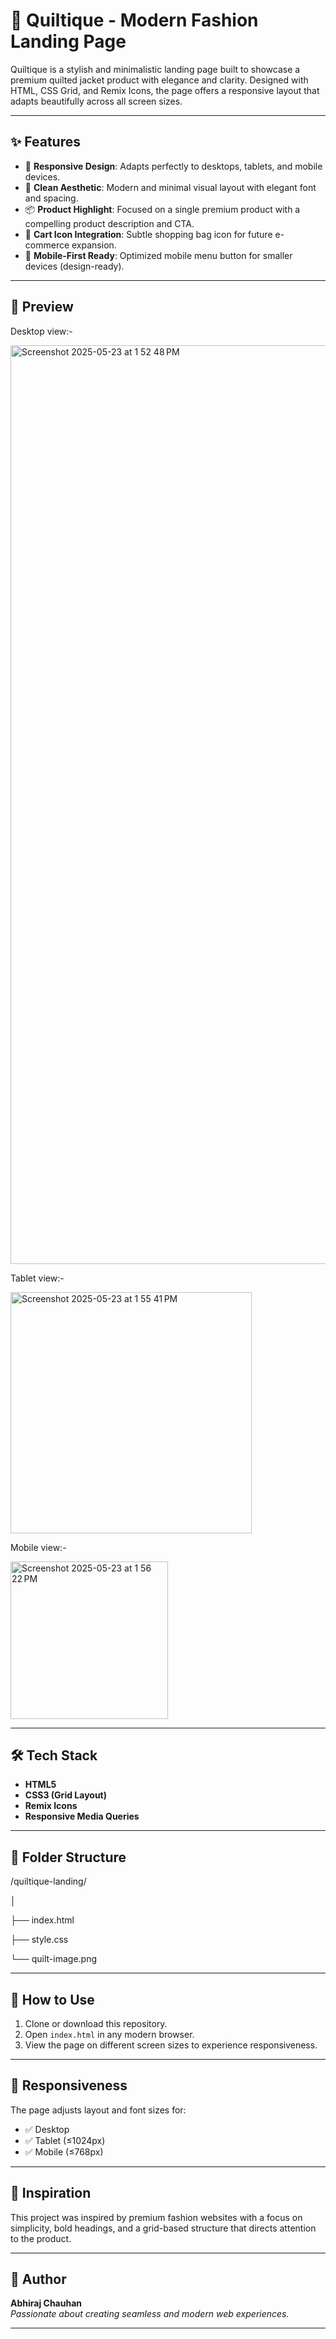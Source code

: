 # 🧥 Quiltique - Modern Fashion Landing Page

Quiltique is a stylish and minimalistic landing page built to showcase a premium quilted jacket product with elegance and clarity. Designed with HTML, CSS Grid, and Remix Icons, the page offers a responsive layout that adapts beautifully across all screen sizes.

---

## ✨ Features

- 🧭 **Responsive Design**: Adapts perfectly to desktops, tablets, and mobile devices.
- 🎨 **Clean Aesthetic**: Modern and minimal visual layout with elegant font and spacing.
- 📦 **Product Highlight**: Focused on a single premium product with a compelling product description and CTA.
- 🛒 **Cart Icon Integration**: Subtle shopping bag icon for future e-commerce expansion.
- 📱 **Mobile-First Ready**: Optimized mobile menu button for smaller devices (design-ready).

---

## 📸 Preview

 Desktop view:-
 
<img width="1470" alt="Screenshot 2025-05-23 at 1 52 48 PM" src="https://github.com/user-attachments/assets/378ca3f7-3eb3-4318-a332-1216953721a0" />

Tablet view:-

<img width="386" alt="Screenshot 2025-05-23 at 1 55 41 PM" src="https://github.com/user-attachments/assets/ea8ce287-b9df-474f-ba1f-8e1996f2770b" />

Mobile view:-

<img width="252" alt="Screenshot 2025-05-23 at 1 56 22 PM" src="https://github.com/user-attachments/assets/db966a84-c6bf-4aa0-b5bf-5d423982c8ac" />


---

## 🛠 Tech Stack

- **HTML5**
- **CSS3 (Grid Layout)**
- **Remix Icons**
- **Responsive Media Queries**

---

## 📂 Folder Structure

/quiltique-landing/

│

├── index.html 

├── style.css 

└── quilt-image.png 

---

## 🚀 How to Use

1. Clone or download this repository.
2. Open `index.html` in any modern browser.
3. View the page on different screen sizes to experience responsiveness.

---

## 📱 Responsiveness

The page adjusts layout and font sizes for:

- ✅ Desktop
- ✅ Tablet (≤1024px)
- ✅ Mobile (≤768px)

---

## 🧡 Inspiration

This project was inspired by premium fashion websites with a focus on simplicity, bold headings, and a grid-based structure that directs attention to the product.

---

## 🙌 Author

**Abhiraj Chauhan**  
_Passionate about creating seamless and modern web experiences._

---
